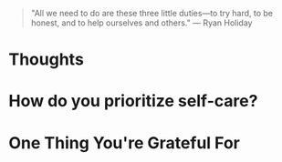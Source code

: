 
> \"All we need to do are these three little duties—to try hard, to be honest, and to help ourselves and others.\" — Ryan Holiday

# Thoughts

# How do you prioritize self-care?

# One Thing You're Grateful For


